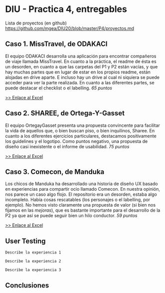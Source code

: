 # DIU - Practica 4, entregables

Lista de proyectos (en github) https://github.com/mgea/DIU20/blob/master/P4/proyectos.md


## Caso 1. MissTravel, de ODAKACI

El equipo ODAKACI desarrolla una aplicación para encontrar compañeros de viaje llamada MissTravel. En cuanto a la práctica, el readme de ésta es un desorden, en cuanto a que las carpetas del P1 y P2 están vacías, y que hay muchas partes que en lugar de estar en los propios readme, están alojadas en drive aparte. E incluso hay un drive al cual ni siquiera se puede acceder para ver la parte realizada. En cuanto a las diferentes partes, se puede destacar el checklist o el labelling. *65 puntos*

[>> Enlace al Excel](https://github.com/IvanitiX/DIU20/blob/master/P4/DIU1.ODAKACI_review.xls)


## Caso 2. SHAREE, de Ortega-Y-Gasset

El equipo OrtegayGasset presenta una propuesta convincente para facilitar la vida de aquellos que, o bien buscan piso, o bien inquilinos, Sharee. En cuanto a los diferentes ejercicios particulares, destacamos positivamente los guidelines y el logotipo. Como puntos negativo, una propuesta de diseño casi inexistente o el informe de usabilidad. *75 puntos*

[>> Enlace al Excel](https://github.com/IvanitiX/DIU20/blob/master/P4/DIU2.Ortega-Y-Gasset_review.xls)


## Caso 3. Comecon, de Manduka

Los chicos de Manduka ha desarrollado una historia de diseño UX basado en experiencias para compartir ocio llamado Comecon. En nuestra opinión, nos parece un caso algo flojo. El repositorio era un desorden, estaba algo incompleto. Había cosas rescatables (los personajes o el labelling, por ejemplo). No hemos visto claramente una propuesta de valor (si bien nos fijamos en las *mejoras*), que es bastante importante para el desarrollo de la P2 ya que así se puede seguir bien un hilo conductor. *59 puntos*

[>> Enlace al Excel](https://github.com/IvanitiX/DIU20/blob/master/P4/DIU3.Manduka_review.xlsx)

## User Testing

	Describe la experiencia 1

	Describe la experiencia 2

	Describe la experiencia 3


## Conclusiones
